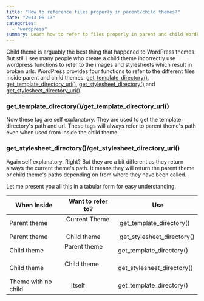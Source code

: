 ```yaml
---
title: "How to reference files properly in parent/child themes?"
date: "2013-06-13"
categories: 
  - "wordpress"
summary: Learn how to refer to files properly in parent and child WordPress themes.
---
```


Child theme is arguably the best thing that happened to WordPress themes. But still I see many people who create a child theme incorrectly use wordpress functions to refer to the images and stylesheets which result in broken urls. WordPress provides four functions to refer to the different files inside parent and child themes: [get\_template\_directory()](http://codex.wordpress.org/Function_Reference/get_template_directory), [get\_template\_directory\_uri()](http://codex.wordpress.org/Function_Reference/get_template_directory_uri), [get\_stylesheet\_directory()](http://codex.wordpress.org/Function_Reference/get_stylesheet_directory) and [get\_stylesheet\_directory\_uri()](http://codex.wordpress.org/Function_Reference/get_stylesheet_directory_uri).

### get\_template\_directory()/get\_template\_directory\_uri()

Now these tag are self explanatory. They are used to get the template directory's path and url. These tags will always refer to parent theme's path even when used from inside the child theme.

### get\_stylesheet\_directory()/get\_stylesheet\_directory\_uri()

Again self explanatory. Right? But they are a bit different as they return always the current theme's path. It means they will return the parent theme or child theme's paths depending on from where they have been called.

Let me present you all this in a tabular form for easy understanding.

| When Inside         |   Want to refer to?   |            Use               |
| --------------------| ----------------------| -----------------------------|
| Parent theme        | Current Theme         | get\_template\_directory()   |
| Parent theme        |   Child theme         | get\_stylesheet\_directory() |
| Child theme         |  Parent theme         | get\_template\_directory()   |
| Child theme         |   Child theme         | get\_stylesheet\_directory() |
| Theme with no child |     Itself            | get\_template\_directory()   |
